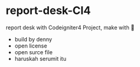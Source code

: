 # report-desk-CI4
report desk with Codeigniter4 Project, make with 💌

- build by denny
- open license
- open surce file
- haruskah serumit itu
